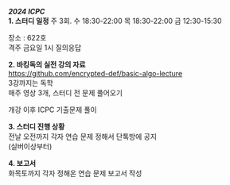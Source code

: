 ***2024 ICPC***   
**1. 스터디 일정**
주 3회. 
수 18:30-22:00
목 18:30-22:00
금 12:30-15:30

장소 : 622호   
격주 금요일 1시 질의응답

**2. 바킹독의 실전 강의 자료**   
https://github.com/encrypted-def/basic-algo-lecture   
3강까지는 독학   
매주 영상 3개, 스터디 전 문제 풀어오기

개강 이후 ICPC  기출문제 풀이

**3. 스터디 진행 상황**   
전날 오전까지 각자 연습 문제 정해서 단톡방에 공지   
(실버이상부터)

**4. 보고서**   
화목토까지 각자 정해온 연습 문제 보고서 작성
